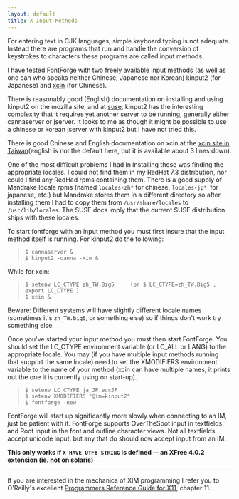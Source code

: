```yaml
---
layout: default
title: X Input Methods
---
```



For entering text in CJK languages, simple keyboard typing is not
adequate. Instead there are programs that run and handle the conversion
of keystrokes to characters these programs are called input methods.

I have tested FontForge with two freely available input methods (as well
as one can who speaks neither Chinese, Japanese nor Korean) kinput2 (for
Japanese) and [xcin](http://xcin.linux.org.tw/) (for Chinese).

There is reasonably good (English) documentation on installing and using
kinput2 on the mozilla site, and at
[suse](http://www.suse.de/~mfabian/suse-cjk/kinput2.html), kinput2 has
the interesting complexity that it requires yet another server to be
running, generally either cannaserver or jserver. It looks to me as
though it might be possible to use a chinese or korean jserver with
kinput2 but I have not tried this.

There is good Chinese and English documentation on xcin at the [xcin
site in Taiwan](http://xcin.linux.org.tw/)(english is not the default
here, but it is available about 3 lines down).

One of the most difficult problems I had in installing these was finding
the appropriate locales. I could not find them in my RedHat 7.3
distribution, nor could I find any RedHad rpms containing them. There is
a good supply of Mandrake locale rpms (named `locales-zh*` for chinese,
`locales-jp* `for japanese, etc.) but Mandrake stores them in a
different directory so after installing them I had to copy them from
`/usr/share/locales` to `/usr/lib/locales`. The SUSE docs imply that the
current SUSE distribution ships with these locales.

To start fontforge with an input method you must first insure that the
input method itself is running. For kinput2 do the following:

>     $ cannaserver &
>     $ kinput2 -canna -xim &

While for xcin:

>     $ setenv LC_CTYPE zh_TW.Big5     (or $ LC_CTYPE=zh_TW.Big5 ; export LC_CTYPE )
>     $ xcin &

Beware: Different systems will have slightly different locale names
(sometimes it's `zh_TW.big5`, or something else) so if things don't work
try something else.

Once you've started your input method you must then start FontForge. You
should set the LC\_CTYPE environment variable (or LC\_ALL or LANG) to
the appropriate locale. You may (if you have multiple input methods
running that support the same locale) need to set the XMODIFIERS
environment variable to the name of your method (xcin can have multiple
names, it prints out the one it is currently using on start-up).

>     $ setenv LC_CTYPE ja_JP.eucJP
>     $ setenv XMODIFIERS "@im=kinput2"
>     $ fontforge -new

FontForge will start up significantly more slowly when connecting to an
IM, just be patient with it. FontForge supports OverTheSpot input in
textfields and Root input in the font and outline character views. Not
all textfields accept unicode input, but any that do should now accept
input from an IM.

**This only works if `X_HAVE_UTF8_STRING` is defined -- an XFree 4.0.2
extension (ie. not on solaris)**

* * * * *

If you are interested in the mechanics of XIM programming I refer you to
O'Reilly's excellent [Programmers Reference Guide for
X11](http://capderec.udg.es:81/ebt-bin/nph-dweb/dynaweb/SGI_Developer/XLib_PG/@Generic__BookView),
chapter 11.


